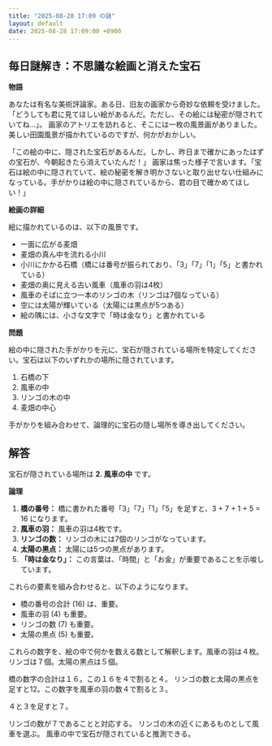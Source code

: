 ```yaml
---
title: "2025-08-28 17:09 の謎"
layout: default
date: 2025-08-28 17:09:00 +0900
---
```

## 毎日謎解き：不思議な絵画と消えた宝石

**物語**

あなたは有名な美術評論家。ある日、旧友の画家から奇妙な依頼を受けました。「どうしても君に見てほしい絵があるんだ。ただし、その絵には秘密が隠されていてね…」。 画家のアトリエを訪れると、そこには一枚の風景画がありました。美しい田園風景が描かれているのですが、何かがおかしい。

「この絵の中に、隠された宝石があるんだ。しかし、昨日まで確かにあったはずの宝石が、今朝起きたら消えていたんだ！」 画家は焦った様子で言います。「宝石は絵の中に隠されていて、絵の秘密を解き明かさないと取り出せない仕組みになっている。手がかりは絵の中に隠されているから、君の目で確かめてほしい！」

**絵画の詳細**

絵に描かれているのは、以下の風景です。

*   一面に広がる麦畑
*   麦畑の真ん中を流れる小川
*   小川にかかる石橋（橋には番号が振られており、「3」「7」「1」「5」と書かれている）
*   麦畑の奥に見える古い風車（風車の羽は4枚）
*   風車のそばに立つ一本のリンゴの木（リンゴは7個なっている）
*   空には太陽が輝いている（太陽には黒点が5つある）
*   絵の隅には、小さな文字で「時は金なり」と書かれている

**問題**

絵の中に隠された手がかりを元に、宝石が隠されている場所を特定してください。宝石は以下のいずれかの場所に隠されています。

1.  石橋の下
2.  風車の中
3.  リンゴの木の中
4.  麦畑の中心

手がかりを組み合わせて、論理的に宝石の隠し場所を導き出してください。

## 解答

宝石が隠されている場所は **2. 風車の中** です。

**論理**

1.  **橋の番号：** 橋に書かれた番号「3」「7」「1」「5」を足すと、3 + 7 + 1 + 5 = 16 になります。
2.  **風車の羽：** 風車の羽は4枚です。
3.  **リンゴの数：** リンゴの木には7個のリンゴがなっています。
4.  **太陽の黒点：** 太陽には5つの黒点があります。
5.  **「時は金なり」：** この言葉は、「時間」と「お金」が重要であることを示唆しています。

これらの要素を組み合わせると、以下のようになります。

*   橋の番号の合計 (16) は、重要。
*   風車の羽 (4) も重要。
*   リンゴの数 (7) も重要。
*   太陽の黒点 (5) も重要。

これらの数字を、絵の中で何かを数える数として解釈します。風車の羽は４枚。リンゴは７個。太陽の黒点は５個。

橋の数字の合計は１６。この１６を４で割ると４。
リンゴの数と太陽の黒点を足すと12。この数字を風車の羽の数４で割ると３。

４と３を足すと７。

リンゴの数が７であることと対応する。
リンゴの木の近くにあるものとして風車を選ぶ。
風車の中で宝石が隠されていると推測できる。

